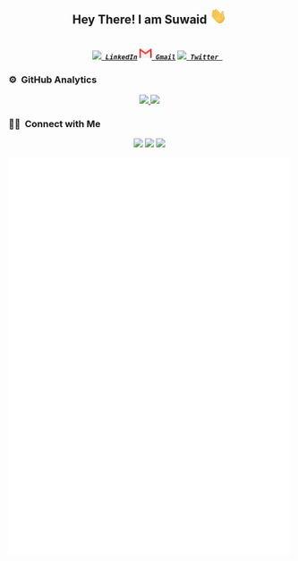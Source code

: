 <h2 align='center'>Hey There! I am Suwaid <img src="https://raw.githubusercontent.com/ABSphreak/ABSphreak/master/gifs/Hi.gif" width="30px"></h2>

<h5 align="center">
  <code>
    <a href="https://www.linkedin.com/in/muhammad-suwaid-aslam/" title="LinkedIn Profile"><img width="22" src="https://github.com/zumrudu-anka/zumrudu-anka/blob/master/images/linkedin.svg"> LinkedIn</a></code>
  <code><a href="https://mail.google.com/mail/?view=cm&fs=1&to=suwaidaslam@gmail.com" title="Gmail"><img width="22" src="https://github.com/C-mmon/C-mmon/blob/main/svg/gmail.svg"> Gmail</a></code>
  <code><a href="https://twitter.com/SuwaidAslam" title="Twitter"><img width="22" src="https://upload.wikimedia.org/wikipedia/sco/9/9f/Twitter_bird_logo_2012.svg"> Twitter </a></code>
</h5>

### ⚙️ &nbsp;GitHub Analytics

<p align="center">
<a href="https://github.com/SuwaidAslam">
  <img height="180em" src="https://github-readme-stats-eight-theta.vercel.app/api?username=SuwaidAslam&show_icons=true&theme=algolia&include_all_commits=true&count_private=true"/>
  <img height="180em" src="https://github-readme-stats-eight-theta.vercel.app/api/top-langs/?username=SuwaidAslam&layout=compact&langs_count=8&theme=algolia"/>
</a>
</p>

### 🤝🏻 &nbsp;Connect with Me

<p align="center">
<a href="https://www.linkedin.com/in/muhammad-suwaid-aslam/"><img src="https://img.shields.io/badge/-Aditya%20Vikram%20Singh-0077B5?style=flat&logo=Linkedin&logoColor=white"/></a>
<a href="mailto:suwaidaslam@gmail.com"><img src="https://img.shields.io/badge/-avsingh@umass.edu-D14836?style=flat&logo=Gmail&logoColor=white"/></a>
<a href="https://instagram.com/adityavs_"><img src="https://img.shields.io/badge/-@adityavs__-E4405F?style=flat&logo=Instagram&logoColor=white"/></a>
</p>
  
<!-- If you're using "main" as default branch -->
![Metrics](https://github.com/SuwaidAslam/SuwaidAslam/blob/main/github-metrics.svg)

